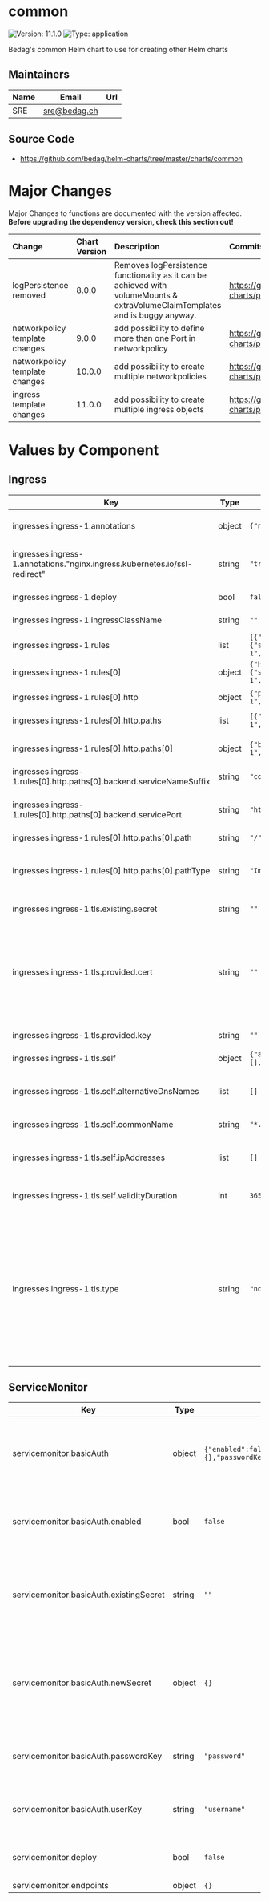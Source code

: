 # common

![Version: 11.1.0](https://img.shields.io/badge/Version-11.1.0-informational?style=flat-square) ![Type: application](https://img.shields.io/badge/Type-application-informational?style=flat-square)

Bedag's common Helm chart to use for creating other Helm charts

## Maintainers

| Name | Email | Url |
| ---- | ------ | --- |
| SRE | <sre@bedag.ch> |  |

## Source Code

* <https://github.com/bedag/helm-charts/tree/master/charts/common>

# Major Changes

Major Changes to functions are documented with the version affected. **Before upgrading the dependency version, check this section out!**

| **Change** | **Chart Version** | **Description** | **Commits/PRs** |
| :----------- | :---------------- | :--------------------- | :-------------- |
|logPersistence removed|8.0.0|Removes logPersistence functionality as it can be achieved with volumeMounts & extraVolumeClaimTemplates and is buggy anyway.|https://github.com/bedag/helm-charts/pull/68|
|networkpolicy template changes|9.0.0|add possibility to define more than one Port in networkpolicy|https://github.com/bedag/helm-charts/pull/70|
|networkpolicy template changes|10.0.0|add possibility to create multiple networkpolicies|https://github.com/bedag/helm-charts/pull/77|
|ingress template changes|11.0.0|add possibility to create multiple ingress objects|https://github.com/bedag/helm-charts/pull/134

# Values by Component

## Ingress

| Key | Type | Default | Description |
|-----|------|---------|-------------|
| ingresses.ingress-1.annotations | object | `{"nginx.ingress.kubernetes.io/ssl-redirect":"true"}` | annotations is a dictionary for defining ingress controller specific annotations |
| ingresses.ingress-1.annotations."nginx.ingress.kubernetes.io/ssl-redirect" | string | `"true"` | nginx.ingress.kubernetes.io/ssl-redirect needs to be set to 'true' when using SSL/TLS offloading with a LB outside of Kubernetes |
| ingresses.ingress-1.deploy | bool | `false` | deploy has to be set to true for rendering to be applied |
| ingresses.ingress-1.ingressClassName | string | `""` | ingressClassName, defines the class of the ingress controller. |
| ingresses.ingress-1.rules | list | `[{"host":"myapp.cluster.local","http":{"paths":[{"backend":{"serviceNameSuffix":"component-1","servicePort":"http"},"path":"/","pathType":"ImplementationSpecific"}]}}]` | rules is a list of host rules used to configure the Ingress |
| ingresses.ingress-1.rules[0] | object | `{"host":"myapp.cluster.local","http":{"paths":[{"backend":{"serviceNameSuffix":"component-1","servicePort":"http"},"path":"/","pathType":"ImplementationSpecific"}]}}` | host is the URL which ingress is listening |
| ingresses.ingress-1.rules[0].http | object | `{"paths":[{"backend":{"serviceNameSuffix":"component-1","servicePort":"http"},"path":"/","pathType":"ImplementationSpecific"}]}` | http is a list of http selectors pointing to backends |
| ingresses.ingress-1.rules[0].http.paths | list | `[{"backend":{"serviceNameSuffix":"component-1","servicePort":"http"},"path":"/","pathType":"ImplementationSpecific"}]` | paths is a list of paths that map requests to backends |
| ingresses.ingress-1.rules[0].http.paths[0] | object | `{"backend":{"serviceNameSuffix":"component-1","servicePort":"http"},"path":"/","pathType":"ImplementationSpecific"}` | backend defines the referenced service endpoint to which the traffic will be forwarded to |
| ingresses.ingress-1.rules[0].http.paths[0].backend.serviceNameSuffix | string | `"component-1"` | serviceNameSuffix describes the suffix of the serviceName |
| ingresses.ingress-1.rules[0].http.paths[0].backend.servicePort | string | `"http"` | servicePort describes the port where the service is listening at (can be either a string or a number) |
| ingresses.ingress-1.rules[0].http.paths[0].path | string | `"/"` | path which ingress is listening |
| ingresses.ingress-1.rules[0].http.paths[0].pathType | string | `"ImplementationSpecific"` | pathType Each path in an Ingress is required to have a corresponding path type. Comment out for using default ("ImplementationSpecific") |
| ingresses.ingress-1.tls.existing.secret | string | `""` | name of an existing secret with tls.crt & tls.key content |
| ingresses.ingress-1.tls.provided.cert | string | `""` | If SSL is terminated on ingress and you have a generated (preferrably CERT-001) certificate/key Has to be base64 encoded and should be encrypted in the ejson vault Add Variable to your CI/CD Settings "SKIP_DECRYPT" with value "" that it doesnt decrypt the cert and fails. |
| ingresses.ingress-1.tls.provided.key | string | `""` | The key must not have a passphrase |
| ingresses.ingress-1.tls.self | object | `{"alternativeDnsNames":[],"commonName":"*.cluster.local","ipAddresses":[],"validityDuration":365}` | depending on the type you have further configuration options: |
| ingresses.ingress-1.tls.self.alternativeDnsNames | list | `[]` | alternativeDnsNames is an optional list of DNS names to add in the Subject Alternative Names (SAN) sectiom |
| ingresses.ingress-1.tls.self.commonName | string | `"*.cluster.local"` | commonName of the certificate (mandatory) |
| ingresses.ingress-1.tls.self.ipAddresses | list | `[]` | ipAddresses is an optional list of IP addresses to add in the Subject Alternative Names (SAN) section |
| ingresses.ingress-1.tls.self.validityDuration | int | `365` | validityDuration defines how long the certificate is valid (in days) |
| ingresses.ingress-1.tls.type | string | `"none"` | define your type of tls certificate, it can be one of: none: tls will be disabled existing: use an existing secret already present in the namespace. Requires secret name to be specified provided: use an officially generated certificate/key k8s: use the default k8s-ingress tls. no further configuration needed self: generate a self signed certificate, which is stored as secret. Needs commonName and validityDuration at least |

## ServiceMonitor

| Key | Type | Default | Description |
|-----|------|---------|-------------|
| servicemonitor.basicAuth | object | `{"enabled":false,"existingSecret":"","newSecret":{},"passwordKey":"password","userKey":"username"}` | basicAuth is a dictionary for defining values for setting up basic Authentication |
| servicemonitor.basicAuth.enabled | bool | `false` | enabled when set to 'true', adds basic authentication to all endpoints |
| servicemonitor.basicAuth.existingSecret | string | `""` | existingSecret if not empty (""), points to an existing secret (matching name of the resource) |
| servicemonitor.basicAuth.newSecret | object | `{}` | newSecret is a dictionary for defining key/value pairs to be stored in a new secret (See `values.yaml`) |
| servicemonitor.basicAuth.passwordKey | string | `"password"` | passwordKey is the default key to grab the password in the secret |
| servicemonitor.basicAuth.userKey | string | `"username"` | userKey is the default key to grab the username in the secret |
| servicemonitor.deploy | bool | `false` | deploy has to be set to true for rendering to be applied |
| servicemonitor.endpoints | object | `{}` |  |
